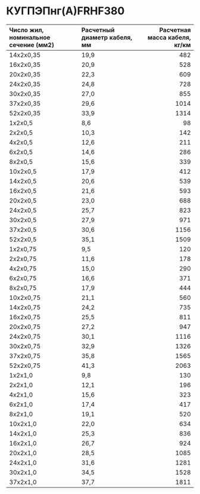 # КУГПЭПнг(А)FRHF380

|  Число жил, номинальное сечение (мм2)   | Расчетный диаметр кабеля, мм   |   Расчетная масса кабеля, кг/км |
|:----------------------------------------|:-------------------------------|--------------------------------:|
| 14x2x0,35                               | 19,9                           |                             482 |
| 16x2x0,35                               | 20,9                           |                             528 |
| 20x2x0,35                               | 22,3                           |                             609 |
| 24x2x0,35                               | 24,8                           |                             728 |
| 30x2x0,35                               | 27,0                           |                             855 |
| 37x2x0,35                               | 29,6                           |                            1014 |
| 52x2x0,35                               | 33,9                           |                            1314 |
| 1x2x0,5                                 | 8,6                            |                              98 |
| 2x2x0,5                                 | 10,3                           |                             142 |
| 4x2x0,5                                 | 12,6                           |                             211 |
| 6x2x0,5                                 | 14,6                           |                             286 |
| 8x2x0,5                                 | 15,6                           |                             339 |
| 10x2x0,5                                | 17,9                           |                             412 |
| 14x2x0,5                                | 20,6                           |                             539 |
| 16x2x0,5                                | 21,6                           |                             593 |
| 20x2x0,5                                | 23,0                           |                             688 |
| 24x2x0,5                                | 25,7                           |                             823 |
| 30x2x0,5                                | 27,9                           |                             971 |
| 37x2x0,5                                | 30,6                           |                            1156 |
| 52x2x0,5                                | 35,1                           |                            1509 |
| 1x2x0,75                                | 9,5                            |                             120 |
| 2x2x0,75                                | 11,6                           |                             178 |
| 4x2x0,75                                | 15,0                           |                             290 |
| 6x2x0,75                                | 16,6                           |                             371 |
| 8x2x0,75                                | 17,9                           |                             444 |
| 10x2x0,75                               | 21,1                           |                             560 |
| 14x2x0,75                               | 24,2                           |                             735 |
| 16x2x0,75                               | 25,5                           |                             811 |
| 20x2x0,75                               | 27,2                           |                             947 |
| 24x2x0,75                               | 30,1                           |                            1116 |
| 30x2x0,75                               | 32,9                           |                            1326 |
| 37x2x0,75                               | 35,8                           |                            1565 |
| 52x2x0,75                               | 41,3                           |                            2063 |
| 1x2x1,0                                 | 9,8                            |                             130 |
| 2x2x1,0                                 | 12,1                           |                             196 |
| 4x2x1,0                                 | 15,6                           |                             323 |
| 6x2x1,0                                 | 17,4                           |                             417 |
| 8x2x1,0                                 | 19,1                           |                             520 |
| 10x2x1,0                                | 22,0                           |                             634 |
| 14x2x1,0                                | 25,3                           |                             836 |
| 16x2x1,0                                | 26,7                           |                             924 |
| 20x2x1,0                                | 28,5                           |                            1085 |
| 24x2x1,0                                | 31,6                           |                            1281 |
| 30x2x1,0                                | 34,5                           |                            1528 |
| 37x2x1,0                                | 37,7                           |                            1811 |